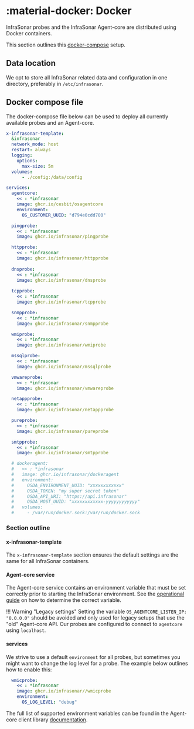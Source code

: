 # :material-docker: Docker

InfraSonar probes and the InfraSonar Agent-core are distributed using Docker containers. 

This section outlines this [docker-compose](https://docs.docker.com/compose/) setup.

## Data location

We opt to store all InfraSonar related data and configuration in one directory, preferably in `/etc/infrasonar`.

## Docker compose file

The docker-compose file below can be used to deploy all currently available probes and an Agent-core. 

```yaml title="/etc/infrasonar/docker-compose.yml"
x-infrasonar-template:
  &infrasonar
  network_mode: host
  restart: always
  logging:
    options:
      max-size: 5m
  volumes:
      - ./config:/data/config

services:
  agentcore:
    << : *infrasonar
    image: ghcr.io/cesbit/osagentcore
    environment:
      OS_CUSTOMER_UUID: "d794e0cdd700"

  pingprobe:
    << : *infrasonar
    image: ghcr.io/infrasonar/pingprobe

  httpprobe:
    << : *infrasonar
    image: ghcr.io/infrasonar/httpprobe
  
  dnsprobe:
    << : *infrasonar
    image: ghcr.io/infrasonar/dnsprobe
  
  tcpprobe:
    << : *infrasonar
    image: ghcr.io/infrasonar/tcpprobe

  snmpprobe:
    << : *infrasonar
    image: ghcr.io/infrasonar/snmpprobe

  wmiprobe:
    << : *infrasonar
    image: ghcr.io/infrasonar/wmiprobe

  mssqlprobe:
    << : *infrasonar
    image: ghcr.io/infrasonar/mssqlprobe

  vmwareprobe:
    << : *infrasonar
    image: ghcr.io/infrasonar/vmwareprobe

  netappprobe:
    << : *infrasonar
    image: ghcr.io/infrasonar/netappprobe

  pureprobe:
    << : *infrasonar
    image: ghcr.io/infrasonar/pureprobe

  smtpprobe:
    << : *infrasonar
    image: ghcr.io/infrasonar/smtpprobe

  # dockeragent:
  #   << : *infrasonar
  #   image: ghcr.io/infrasonar/dockeragent
  #   environment:
  #     OSDA_ENVIRONMENT_UUID: "xxxxxxxxxxxx"
  #     OSDA_TOKEN: "my super secret token"
  #     OSDA_API_URI: "https://api.infrasonar"
  #     OSDA_HOST_UUID: "xxxxxxxxxxxx-yyyyyyyyyyyy"
  #   volumes:
  #     - /var/run/docker.sock:/var/run/docker.sock
```

### Section outline

#### x-infrasonar-template

The `x-infrasonar-template` section ensures the default settings are the same for all InfraSonar containers.

#### Agent-core service

The Agent-core service contains an environment variable that must be set correctly prior to starting the InfraSonar environment.
See the [operational guide](appliance_deployment.md) on how to determine the correct variable.


!!! Warning "Legacy settings"
    Setting the variable `OS_AGENTCORE_LISTEN_IP: "0.0.0.0"` should be avoided and only used for legacy setups that use the "old" Agent-core API.
    Our probes are configured to connect to `agentcore` using `localhost`.

#### services

We strive to use a default `environment` for all probes, but sometimes you might want to change the log level for a probe. The example below outlines how to enable this:

```yaml title="/etc/infrasonar/docker-compose.yml" hl_lines="4 5"
  wmicprobe:
    << : *infrasonar
    image: ghcr.io/infrasonar//wmicprobe
    environment:
      OS_LOG_LEVEL: "debug"
```

The full list of supported environment variables can be found in the Agent-core client library [documentation](https://github.com/infrasonar/agentcoreclient#supported-environment-variable).
